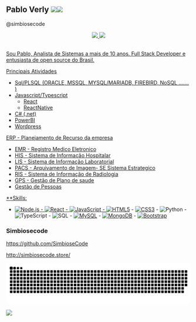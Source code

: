 ## Pablo Verly <img src="https://github.githubassets.com/images/mona-loading-dark.gif" width="34px"><img src="https://github.com/TheDudeThatCode/TheDudeThatCode/blob/master/Assets/Earth.gif" width="24px">
@simbiosecode 

<!-- ![pabloverly GitHub Stats](https://github-readme-stats.vercel.app/api?username=pabloverly&show_icons=true) -->

<div align="center">
  <a href="https://github.com/pabloverly">
  <img height="180em" src="https://github-readme-stats.vercel.app/api?username=pabloverly&show_icons=true&theme=tokyonight&include_all_commits=true&count_private=true"/>
  <img height="180em" src="https://github-readme-stats.vercel.app/api/top-langs?username=pabloverly&layout=compact&langs_count=15&theme=tokyonight" />
</div>
<br>
  
Sou Pablo, Analista de Sistemas a mais de 10 anos. Full Stack Developer e entusiasta de open source do Brasil.

Principais Atividades

* Sql/PLSQL (ORACLE, MSSQL, MYSQL/MARIADB, FIREBIRD, NoSQL ....... )
* Javascript/Typescript
  * React
  * ReactNative
* C# (.net)
* PowerBI
* Wordpress

ERP - Planejamento de Recurso da empresa
 * EMR -  Registro Medico Eletronico
 * HIS - Sistema de Informação Hospitalar
 * LIS - Sistema de Informação Laboratorial
 * PACS - Arquivamento de Imagem- SE  Sistema Estrategico
 * RIS - Sistema de Informação de Radiologia
 * GPS - Gestão de Plano de saude
 * Gestão de Pessoas
 
**Skills:
 - ![Node.js](https://img.shields.io/badge/-Node.js-222222?style=flat&logo=node.js&logoColor=339933) - ![React](https://img.shields.io/badge/-React-222222?style=flat&logo=React&logoColor=61DAFB) - ![JavaScript](https://img.shields.io/badge/-JavaScript-000000?style=flat&logo=javascript) - [![HTML5](https://img.shields.io/badge/-HTML5-E34F26?style=flat-square&logo=html5&logoColor=white&link=https://github.com/pabloverly/)](https://github.com/pabloverly/) - [![CSS3](https://img.shields.io/badge/-CSS3-1572B6?style=flat-square&logo=css3&link=https://github.com/pabloverly/)](https://github.com/pabloverly/) - ![Python](https://img.shields.io/badge/-Python-000000?style=flat&logo=python) - ![TypeScript](https://img.shields.io/badge/-TypeScript-000000?style=flat&logo=typescript) - ![SQL](https://img.shields.io/badge/-SQL-000000?style=flat&logo=postgresql) - [![MySQL](https://img.shields.io/badge/-MySQL-black?style=flat-square&logo=mysql&link=https://github.com/pabloverly/)](https://github.com/pabloverly/) - [![MongoDB](https://img.shields.io/badge/-MongoDB-black?style=flat-square&logo=mongodb&link=https://github.com/pabloverly/)](https://github.com/pabloverly/) - [![Bootstrap](https://img.shields.io/badge/-Bootstrap-563D7C?style=flat-square&logo=bootstrap&link=https://github.com/pabloverly/)](https://github.com/pabloverly/)


### Simbiosecode
https://github.com/SimbioseCode

http://simbiosecode.store/
  
![Snake animation](https://raw.githubusercontent.com/platane/platane/output/github-contribution-grid-snake.svg)

![](https://avatars2.githubusercontent.com/u/36868154?s=200&v=4)
